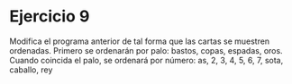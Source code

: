 # Ejercicio 9
>
Modifica el programa anterior de tal forma que las cartas se muestren ordenadas. Primero se ordenarán por palo: bastos, copas, espadas, oros. Cuando
coincida el palo, se ordenará por número: as, 2, 3, 4, 5, 6, 7, sota, caballo, rey
>
